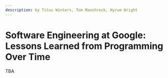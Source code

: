 ```yaml
---
description: by Titus Winters, Tom Manshreck, Hyrum Wright
---
```


# Software Engineering at Google: Lessons Learned from Programming Over Time

TBA
